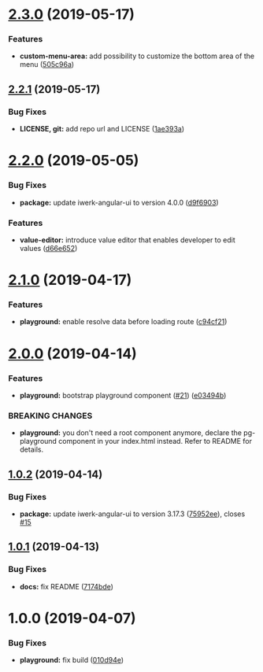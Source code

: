 # [2.3.0](https://github.com/kevinmerckx/ng-playground/compare/v2.2.1...v2.3.0) (2019-05-17)


### Features

* **custom-menu-area:** add possibility to customize the bottom area of the menu ([505c96a](https://github.com/kevinmerckx/ng-playground/commit/505c96a))

## [2.2.1](https://github.com/kevinmerckx/ng-playground/compare/v2.2.0...v2.2.1) (2019-05-17)


### Bug Fixes

* **LICENSE, git:** add repo url and LICENSE ([1ae393a](https://github.com/kevinmerckx/ng-playground/commit/1ae393a))

# [2.2.0](https://github.com/kevinmerckx/ng-playground/compare/v2.1.0...v2.2.0) (2019-05-05)


### Bug Fixes

* **package:** update iwerk-angular-ui to version 4.0.0 ([d9f6903](https://github.com/kevinmerckx/ng-playground/commit/d9f6903))


### Features

* **value-editor:** introduce value editor that enables developer to edit values ([d66e652](https://github.com/kevinmerckx/ng-playground/commit/d66e652))

# [2.1.0](https://github.com/kevinmerckx/ng-playground/compare/v2.0.0...v2.1.0) (2019-04-17)


### Features

* **playground:** enable resolve data before loading route ([c94cf21](https://github.com/kevinmerckx/ng-playground/commit/c94cf21))

# [2.0.0](https://github.com/kevinmerckx/ng-playground/compare/v1.0.2...v2.0.0) (2019-04-14)


### Features

* **playground:** bootstrap playground component ([#21](https://github.com/kevinmerckx/ng-playground/issues/21)) ([e03494b](https://github.com/kevinmerckx/ng-playground/commit/e03494b))


### BREAKING CHANGES

* **playground:** you don't need a root component anymore, declare the pg-playground component in your index.html instead. Refer to README for details.

## [1.0.2](https://github.com/kevinmerckx/ng-playground/compare/v1.0.1...v1.0.2) (2019-04-14)


### Bug Fixes

* **package:** update iwerk-angular-ui to version 3.17.3 ([75952ee](https://github.com/kevinmerckx/ng-playground/commit/75952ee)), closes [#15](https://github.com/kevinmerckx/ng-playground/issues/15)

## [1.0.1](https://github.com/kevinmerckx/ng-playground/compare/v1.0.0...v1.0.1) (2019-04-13)


### Bug Fixes

* **docs:** fix README ([7174bde](https://github.com/kevinmerckx/ng-playground/commit/7174bde))

# 1.0.0 (2019-04-07)


### Bug Fixes

* **playground:** fix build ([010d94e](https://github.com/kevinmerckx/ng-playground/commit/010d94e))
